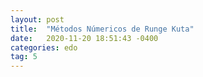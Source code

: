 ```yaml
---
layout: post
title:  "Métodos Númericos de Runge Kuta"
date:   2020-11-20 18:51:43 -0400
categories: edo
tag: 5
---
```

